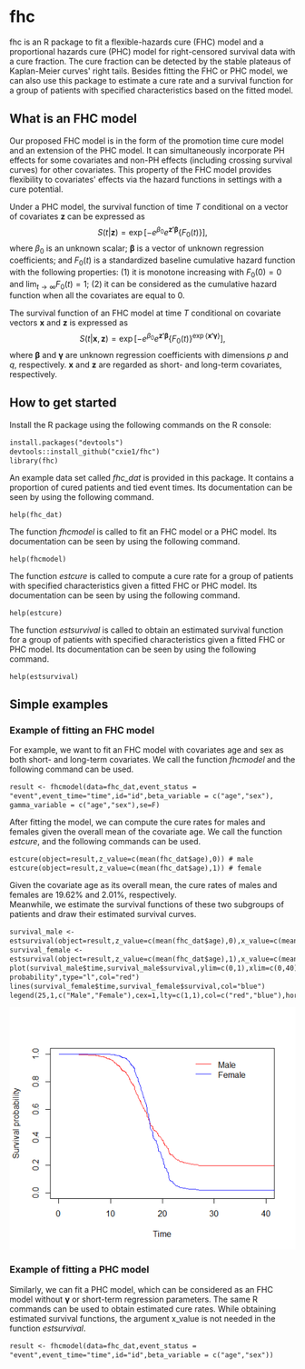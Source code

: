 # fhc
fhc is an R package to fit a flexible-hazards cure (FHC) model and a
proportional hazards cure (PHC) model for right-censored survival data
with a cure fraction. The cure fraction can be detected by the stable
plateaus of Kaplan-Meier curves' right tails. Besides fitting the FHC or
PHC model, we can also use this package to estimate a cure rate and a
survival function for a group of patients with specified characteristics
based on the fitted model. <br />

## What is an FHC model

Our proposed FHC model is in the form of the promotion time cure model
and an extension of the PHC model. It can simultaneously incorporate PH
effects for some covariates and non-PH effects (including crossing
survival curves) for other covariates. This property of the FHC model
provides flexibility to covariates' effects via the hazard functions in
settings with a cure potential. <br />

Under a PHC model, the survival function of time $T$ conditional on a
vector of covariates $\boldsymbol{z}$ can be expressed as 
$$
 S(t|\boldsymbol{z})=\exp\left[-e^{\beta_0}e^{\boldsymbol{z'\beta}}\{F_0(t)\}\right],
$$ 
where $\beta_0$ is an unknown scalar; $\boldsymbol{\beta}$ is a
vector of unknown regression coefficients; and $F_0(t)$ is a
standardized baseline cumulative hazard function with the following
properties: (1) it is monotone increasing with $F_0(0)=0$ and
$\lim_{t \to \infty}F_0(t)=1$; (2) it can be considered as the
cumulative hazard function when all the covariates are equal to 0.<br />

The survival function of an FHC model at time $T$ conditional on 
covariate vectors $\boldsymbol{x}$ and $\boldsymbol{z}$ is expressed as 
$$
S(t|\boldsymbol{x},\boldsymbol{z})=\exp\left[-e^{\beta_0}e^{\boldsymbol{z'\beta}}\{F_0(t)\}^{\exp\{\boldsymbol{x'\gamma}\}}\right],
$$ 
where $\boldsymbol{\beta}$ and $\boldsymbol{\gamma}$ are unknown
regression coefficients with dimensions $p$ and $q$, respectively.
$\boldsymbol{x}$ and $\boldsymbol{z}$ are regarded as short- and
long-term covariates, respectively.

## How to get started

Install the R package using the following commands on the R console:

```{r}
install.packages("devtools")
devtools::install_github("cxie1/fhc")
library(fhc)
```

An example data set called *fhc_dat* is provided in this package. It
contains a proportion of cured patients and tied event times. Its
documentation can be seen by using the following command.

```{r}
help(fhc_dat)
```

The function *fhcmodel* is called to fit an FHC model or a PHC model. Its
documentation can be seen by using the following command.

```{r}
help(fhcmodel)
```

The function *estcure* is called to compute a cure rate for a group of
patients with specified characteristics given a fitted FHC or PHC model.
Its documentation can be seen by using the following command.

```{r}
help(estcure)
```

The function *estsurvival* is called to obtain an estimated survival
function for a group of patients with specified characteristics given a
fitted FHC or PHC model. Its documentation can be seen by using the
following command.

```{r}
help(estsurvival)
```

## Simple examples

### Example of fitting an FHC model

For example, we want to fit an FHC model with covariates age and sex as
both short- and long-term covariates. We call the function *fhcmodel*
and the following command can be used.

```{r}
result <- fhcmodel(data=fhc_dat,event_status = "event",event_time="time",id="id",beta_variable = c("age","sex"), gamma_variable = c("age","sex"),se=F)
```

After fitting the model, we can compute the cure rates for males and
females given the overall mean of the covariate age. We call the function
*estcure*, and the following commands can be used.

```{r}
estcure(object=result,z_value=c(mean(fhc_dat$age),0)) # male
estcure(object=result,z_value=c(mean(fhc_dat$age),1)) # female
```

Given the covariate age as its overall mean, the cure rates of males and
females are 19.62% and 2.01%, respectively.<br /> Meanwhile, we estimate
the survival functions of these two subgroups of patients and draw their
estimated survival curves.

```{r}
survival_male <- estsurvival(object=result,z_value=c(mean(fhc_dat$age),0),x_value=c(mean(fhc_dat$age),0),event_time="time")
survival_female <- estsurvival(object=result,z_value=c(mean(fhc_dat$age),1),x_value=c(mean(fhc_dat$age),1),event_time="time")
plot(survival_male$time,survival_male$survival,ylim=c(0,1),xlim=c(0,40),xlab="Time",ylab="Survival probability",type="l",col="red")
lines(survival_female$time,survival_female$survival,col="blue")
legend(25,1,c("Male","Female"),cex=1,lty=c(1,1),col=c("red","blue"),horiz=F,bty="n")
```

![](example_plot.png)

### Example of fitting a PHC model

Similarly, we can fit a PHC model, which can be considered as an FHC
model without $\boldsymbol{\gamma}$ or short-term regression parameters.
The same R commands can be used to obtain estimated cure rates. While
obtaining estimated survival functions, the argument x_value is not
needed in the function *estsurvival*.

```{r}
result <- fhcmodel(data=fhc_dat,event_status = "event",event_time="time",id="id",beta_variable = c("age","sex"))
```
